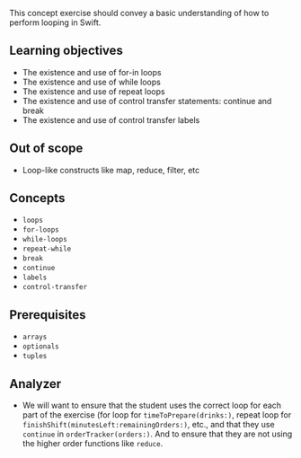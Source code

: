 This concept exercise should convey a basic understanding of how to perform looping in Swift.

## Learning objectives

- The existence and use of for-in loops
- The existence and use of while loops
- The existence and use of repeat loops
- The existence and use of control transfer statements: continue and break
- The existence and use of control transfer labels

## Out of scope

- Loop-like constructs like map, reduce, filter, etc

## Concepts

- `loops`
- `for-loops`
- `while-loops`
- `repeat-while`
- `break`
- `continue`
- `labels`
- `control-transfer`

## Prerequisites

- `arrays`
- `optionals`
- `tuples`

## Analyzer

- We will want to ensure that the student uses the correct loop for each part of the exercise (for loop for `timeToPrepare(drinks:)`, repeat loop for `finishShift(minutesLeft:remainingOrders:)`, etc., and that they use `continue` in `orderTracker(orders:)`. And to ensure that they are not using the higher order functions like `reduce`.
